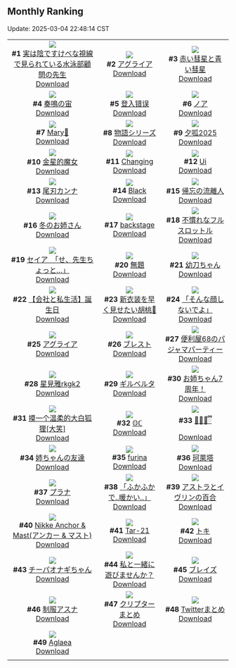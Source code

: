 ## Monthly Ranking
Update: 2025-03-04 22:48:14 CST

|      |      |      |
| :----: | :----: | :----: |
| ![](https://i.pixiv.re/c/240x480/img-master/img/2025/02/03/20/23/31/126863576_p0_master1200.jpg)<br>**#1** [実は陰ですけべな視線で見られている水泳部顧問の先生](https://www.pixiv.net/artworks/126863576)<br>[Download](https://i.pixiv.re/img-original/img/2025/02/03/20/23/31/126863576_p0.jpg) | ![](https://i.pixiv.re/c/240x480/img-master/img/2025/02/04/19/00/08/126892780_p0_master1200.jpg)<br>**#2** [アグライア](https://www.pixiv.net/artworks/126892780)<br>[Download](https://i.pixiv.re/img-original/img/2025/02/04/19/00/08/126892780_p0.jpg) | ![](https://i.pixiv.re/c/240x480/img-master/img/2025/02/04/00/00/23/126871935_p0_master1200.jpg)<br>**#3** [赤い彗星と青い彗星](https://www.pixiv.net/artworks/126871935)<br>[Download](https://i.pixiv.re/img-original/img/2025/02/04/00/00/23/126871935_p0.jpg) |
| ![](https://i.pixiv.re/c/240x480/img-master/img/2025/02/03/00/00/12/126839080_p0_master1200.jpg)<br>**#4** [奏鳴の宙](https://www.pixiv.net/artworks/126839080)<br>[Download](https://i.pixiv.re/img-original/img/2025/02/03/00/00/12/126839080_p0.png) | ![](https://i.pixiv.re/c/240x480/img-master/img/2025/02/04/00/42/07/126873786_p0_master1200.jpg)<br>**#5** [登入错误](https://www.pixiv.net/artworks/126873786)<br>[Download](https://i.pixiv.re/img-original/img/2025/02/04/00/42/07/126873786_p0.png) | ![](https://i.pixiv.re/c/240x480/img-master/img/2025/02/04/18/44/53/126892350_p0_master1200.jpg)<br>**#6** [ノア](https://www.pixiv.net/artworks/126892350)<br>[Download](https://i.pixiv.re/img-original/img/2025/02/04/18/44/53/126892350_p0.png) |
| ![](https://i.pixiv.re/c/240x480/img-master/img/2025/02/04/19/04/05/126893000_p0_master1200.jpg)<br>**#7** [Mary🐰](https://www.pixiv.net/artworks/126893000)<br>[Download](https://i.pixiv.re/img-original/img/2025/02/04/19/04/05/126893000_p0.png) | ![](https://i.pixiv.re/c/240x480/img-master/img/2025/02/05/07/44/02/126912441_p0_master1200.jpg)<br>**#8** [物語シリーズ](https://www.pixiv.net/artworks/126912441)<br>[Download](https://i.pixiv.re/img-original/img/2025/02/05/07/44/02/126912441_p0.jpg) | ![](https://i.pixiv.re/c/240x480/img-master/img/2025/02/03/13/33/48/126853850_p0_master1200.jpg)<br>**#9** [夕呱2025](https://www.pixiv.net/artworks/126853850)<br>[Download](https://i.pixiv.re/img-original/img/2025/02/03/13/33/48/126853850_p0.jpg) |
| ![](https://i.pixiv.re/c/240x480/img-master/img/2025/02/04/15/22/58/126887709_p0_master1200.jpg)<br>**#10** [金星的魔女](https://www.pixiv.net/artworks/126887709)<br>[Download](https://i.pixiv.re/img-original/img/2025/02/04/15/22/58/126887709_p0.jpg) | ![](https://i.pixiv.re/c/240x480/img-master/img/2025/02/04/03/36/41/126863318_p0_master1200.jpg)<br>**#11** [Changing](https://www.pixiv.net/artworks/126863318)<br>[Download](https://i.pixiv.re/img-original/img/2025/02/04/03/36/41/126863318_p0.jpg) | ![](https://i.pixiv.re/c/240x480/img-master/img/2025/02/04/21/03/26/126897035_p0_master1200.jpg)<br>**#12** [Ui](https://www.pixiv.net/artworks/126897035)<br>[Download](https://i.pixiv.re/img-original/img/2025/02/04/21/03/26/126897035_p0.jpg) |
| ![](https://i.pixiv.re/c/240x480/img-master/img/2025/02/03/05/57/07/126847023_p0_master1200.jpg)<br>**#13** [尾刃カンナ](https://www.pixiv.net/artworks/126847023)<br>[Download](https://i.pixiv.re/img-original/img/2025/02/03/05/57/07/126847023_p0.jpg) | ![](https://i.pixiv.re/c/240x480/img-master/img/2025/02/02/22/04/38/126833695_p0_master1200.jpg)<br>**#14** [Black](https://www.pixiv.net/artworks/126833695)<br>[Download](https://i.pixiv.re/img-original/img/2025/02/02/22/04/38/126833695_p0.png) | ![](https://i.pixiv.re/c/240x480/img-master/img/2025/02/05/00/00/32/126903857_p0_master1200.jpg)<br>**#15** [帰忘の流離人](https://www.pixiv.net/artworks/126903857)<br>[Download](https://i.pixiv.re/img-original/img/2025/02/05/00/00/32/126903857_p0.png) |
| ![](https://i.pixiv.re/c/240x480/img-master/img/2025/02/04/19/54/34/126894440_p0_master1200.jpg)<br>**#16** [冬のお姉さん](https://www.pixiv.net/artworks/126894440)<br>[Download](https://i.pixiv.re/img-original/img/2025/02/04/19/54/34/126894440_p0.png) | ![](https://i.pixiv.re/c/240x480/img-master/img/2025/02/05/00/00/29/126903841_p0_master1200.jpg)<br>**#17** [backstage](https://www.pixiv.net/artworks/126903841)<br>[Download](https://i.pixiv.re/img-original/img/2025/02/05/00/00/29/126903841_p0.jpg) | ![](https://i.pixiv.re/c/240x480/img-master/img/2025/02/04/17/53/54/126890768_p0_master1200.jpg)<br>**#18** [不慣れなフルスロットル](https://www.pixiv.net/artworks/126890768)<br>[Download](https://i.pixiv.re/img-original/img/2025/02/04/17/53/54/126890768_p0.png) |
| ![](https://i.pixiv.re/c/240x480/img-master/img/2025/02/02/08/00/11/126808343_p0_master1200.jpg)<br>**#19** [セイア　「せ、先生ちょっと…」](https://www.pixiv.net/artworks/126808343)<br>[Download](https://i.pixiv.re/img-original/img/2025/02/02/08/00/11/126808343_p0.jpg) | ![](https://i.pixiv.re/c/240x480/img-master/img/2025/02/04/19/30/03/126893743_p0_master1200.jpg)<br>**#20** [無題](https://www.pixiv.net/artworks/126893743)<br>[Download](https://i.pixiv.re/img-original/img/2025/02/04/19/30/03/126893743_p0.png) | ![](https://i.pixiv.re/c/240x480/img-master/img/2025/02/04/00/00/37/126872003_p0_master1200.jpg)<br>**#21** [幼刀ちゃん](https://www.pixiv.net/artworks/126872003)<br>[Download](https://i.pixiv.re/img-original/img/2025/02/04/00/00/37/126872003_p0.png) |
| ![](https://i.pixiv.re/c/240x480/img-master/img/2025/02/04/12/00/18/126884199_p0_master1200.jpg)<br>**#22** [【会社と私生活】誕生日](https://www.pixiv.net/artworks/126884199)<br>[Download](https://i.pixiv.re/img-original/img/2025/02/04/12/00/18/126884199_p0.jpg) | ![](https://i.pixiv.re/c/240x480/img-master/img/2025/02/02/18/05/52/126823769_p0_master1200.jpg)<br>**#23** [新衣装を早く見せたい胡桃👻](https://www.pixiv.net/artworks/126823769)<br>[Download](https://i.pixiv.re/img-original/img/2025/02/02/18/05/52/126823769_p0.png) | ![](https://i.pixiv.re/c/240x480/img-master/img/2025/02/04/20/18/43/126895325_p0_master1200.jpg)<br>**#24** [「そんな顔しないでよ」](https://www.pixiv.net/artworks/126895325)<br>[Download](https://i.pixiv.re/img-original/img/2025/02/04/20/18/43/126895325_p0.png) |
| ![](https://i.pixiv.re/c/240x480/img-master/img/2025/02/05/16/59/46/126921523_p0_master1200.jpg)<br>**#25** [アグライア](https://www.pixiv.net/artworks/126921523)<br>[Download](https://i.pixiv.re/img-original/img/2025/02/05/16/59/46/126921523_p0.png) | ![](https://i.pixiv.re/c/240x480/img-master/img/2025/02/02/19/25/25/126826733_p0_master1200.jpg)<br>**#26** [ブレスト](https://www.pixiv.net/artworks/126826733)<br>[Download](https://i.pixiv.re/img-original/img/2025/02/02/19/25/25/126826733_p0.jpg) | ![](https://i.pixiv.re/c/240x480/img-master/img/2025/02/03/18/44/19/126860347_p0_master1200.jpg)<br>**#27** [便利屋68のパジャマパーティー](https://www.pixiv.net/artworks/126860347)<br>[Download](https://i.pixiv.re/img-original/img/2025/02/03/18/44/19/126860347_p0.jpg) |
| ![](https://i.pixiv.re/c/240x480/img-master/img/2025/02/03/00/00/49/126839247_p0_master1200.jpg)<br>**#28** [星見雅rkgk2](https://www.pixiv.net/artworks/126839247)<br>[Download](https://i.pixiv.re/img-original/img/2025/02/03/00/00/49/126839247_p0.png) | ![](https://i.pixiv.re/c/240x480/img-master/img/2025/02/04/00/46/18/126873924_p0_master1200.jpg)<br>**#29** [ギルベルタ](https://www.pixiv.net/artworks/126873924)<br>[Download](https://i.pixiv.re/img-original/img/2025/02/04/00/46/18/126873924_p0.jpg) | ![](https://i.pixiv.re/c/240x480/img-master/img/2025/02/02/21/09/34/126831216_p0_master1200.jpg)<br>**#30** [お姉ちゃん7周年！](https://www.pixiv.net/artworks/126831216)<br>[Download](https://i.pixiv.re/img-original/img/2025/02/02/21/09/34/126831216_p0.jpg) |
| ![](https://i.pixiv.re/c/240x480/img-master/img/2025/02/03/17/57/17/126858811_p0_master1200.jpg)<br>**#31** [摸一个温柔的大白狐狸[大笑]](https://www.pixiv.net/artworks/126858811)<br>[Download](https://i.pixiv.re/img-original/img/2025/02/03/17/57/17/126858811_p0.jpg) | ![](https://i.pixiv.re/c/240x480/img-master/img/2025/02/04/00/00/19/126871918_p0_master1200.jpg)<br>**#32** [𝕆ℂ](https://www.pixiv.net/artworks/126871918)<br>[Download](https://i.pixiv.re/img-original/img/2025/02/04/00/00/19/126871918_p0.png) | ![](https://i.pixiv.re/c/240x480/img-master/img/2025/02/04/20/24/50/126895542_p0_master1200.jpg)<br>**#33** [🎂😈🤍ྀི](https://www.pixiv.net/artworks/126895542)<br>[Download](https://i.pixiv.re/img-original/img/2025/02/04/20/24/50/126895542_p0.png) |
| ![](https://i.pixiv.re/c/240x480/img-master/img/2025/02/02/12/00/21/126813301_p0_master1200.jpg)<br>**#34** [姉ちゃんの友達](https://www.pixiv.net/artworks/126813301)<br>[Download](https://i.pixiv.re/img-original/img/2025/02/02/12/00/21/126813301_p0.jpg) | ![](https://i.pixiv.re/c/240x480/img-master/img/2025/02/03/19/13/15/126861277_p0_master1200.jpg)<br>**#35** [furina](https://www.pixiv.net/artworks/126861277)<br>[Download](https://i.pixiv.re/img-original/img/2025/02/03/19/13/15/126861277_p0.png) | ![](https://i.pixiv.re/c/240x480/img-master/img/2025/02/05/18/00/19/126923065_p0_master1200.jpg)<br>**#36** [珂萊塔](https://www.pixiv.net/artworks/126923065)<br>[Download](https://i.pixiv.re/img-original/img/2025/02/05/18/00/19/126923065_p0.jpg) |
| ![](https://i.pixiv.re/c/240x480/img-master/img/2025/02/06/00/39/07/126937636_p0_master1200.jpg)<br>**#37** [プラナ](https://www.pixiv.net/artworks/126937636)<br>[Download](https://i.pixiv.re/img-original/img/2025/02/06/00/39/07/126937636_p0.jpg) | ![](https://i.pixiv.re/c/240x480/img-master/img/2025/02/05/18/04/17/126923290_p0_master1200.jpg)<br>**#38** [「ふかふかで..暖かい..」](https://www.pixiv.net/artworks/126923290)<br>[Download](https://i.pixiv.re/img-original/img/2025/02/05/18/04/17/126923290_p0.png) | ![](https://i.pixiv.re/c/240x480/img-master/img/2025/02/05/00/00/49/126903936_p0_master1200.jpg)<br>**#39** [アストラとイヴリンの百合](https://www.pixiv.net/artworks/126903936)<br>[Download](https://i.pixiv.re/img-original/img/2025/02/05/00/00/49/126903936_p0.png) |
| ![](https://i.pixiv.re/c/240x480/img-master/img/2025/02/06/00/00/44/126936097_p0_master1200.jpg)<br>**#40** [Nikke Anchor & Mast(アンカー & マスト)](https://www.pixiv.net/artworks/126936097)<br>[Download](https://i.pixiv.re/img-original/img/2025/02/06/00/00/44/126936097_p0.png) | ![](https://i.pixiv.re/c/240x480/img-master/img/2025/02/03/00/41/36/126841044_p0_master1200.jpg)<br>**#41** [Tar-21](https://www.pixiv.net/artworks/126841044)<br>[Download](https://i.pixiv.re/img-original/img/2025/02/03/00/41/36/126841044_p0.jpg) | ![](https://i.pixiv.re/c/240x480/img-master/img/2025/02/06/00/00/23/126935999_p0_master1200.jpg)<br>**#42** [トキ](https://www.pixiv.net/artworks/126935999)<br>[Download](https://i.pixiv.re/img-original/img/2025/02/06/00/00/23/126935999_p0.jpg) |
| ![](https://i.pixiv.re/c/240x480/img-master/img/2025/02/04/00/50/47/126874052_p0_master1200.jpg)<br>**#43** [チーパオナギちゃん](https://www.pixiv.net/artworks/126874052)<br>[Download](https://i.pixiv.re/img-original/img/2025/02/04/00/50/47/126874052_p0.jpg) | ![](https://i.pixiv.re/c/240x480/img-master/img/2025/02/04/00/30/04/126873353_p0_master1200.jpg)<br>**#44** [私と一緒に遊びませんか？](https://www.pixiv.net/artworks/126873353)<br>[Download](https://i.pixiv.re/img-original/img/2025/02/04/00/30/04/126873353_p0.jpg) | ![](https://i.pixiv.re/c/240x480/img-master/img/2025/02/05/17/19/12/126922005_p0_master1200.jpg)<br>**#45** [ブレイズ](https://www.pixiv.net/artworks/126922005)<br>[Download](https://i.pixiv.re/img-original/img/2025/02/05/17/19/12/126922005_p0.jpg) |
| ![](https://i.pixiv.re/c/240x480/img-master/img/2025/02/02/08/00/02/126808305_p0_master1200.jpg)<br>**#46** [制服アスナ](https://www.pixiv.net/artworks/126808305)<br>[Download](https://i.pixiv.re/img-original/img/2025/02/02/08/00/02/126808305_p0.jpg) | ![](https://i.pixiv.re/c/240x480/img-master/img/2025/02/04/16/30/20/126888929_p0_master1200.jpg)<br>**#47** [クリプターまとめ](https://www.pixiv.net/artworks/126888929)<br>[Download](https://i.pixiv.re/img-original/img/2025/02/04/16/30/20/126888929_p0.jpg) | ![](https://i.pixiv.re/c/240x480/img-master/img/2025/02/02/22/06/41/126833799_p0_master1200.jpg)<br>**#48** [Twitterまとめ](https://www.pixiv.net/artworks/126833799)<br>[Download](https://i.pixiv.re/img-original/img/2025/02/02/22/06/41/126833799_p0.jpg) |
| ![](https://i.pixiv.re/c/240x480/img-master/img/2025/02/05/01/35/54/126907130_p0_master1200.jpg)<br>**#49** [Aglaea](https://www.pixiv.net/artworks/126907130)<br>[Download](https://i.pixiv.re/img-original/img/2025/02/05/01/35/54/126907130_p0.jpg) |
|      |      |
